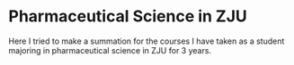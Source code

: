# Pharmaceutical Science in ZJU
Here I tried to make a summation for the courses I have taken as a student majoring in pharmaceutical science in ZJU for 3 years.
